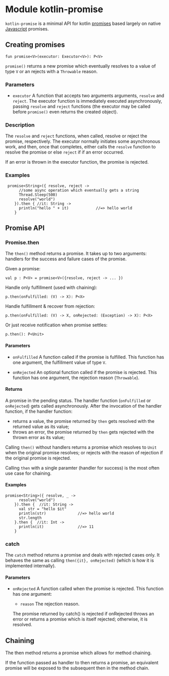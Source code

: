 # Module kotlin-promise

`kotlin-promise` is a minimal API for kotlin [promises](https://en.wikipedia.org/wiki/Futures_and_promises) based largely on native [Javascript](https://developer.mozilla.org/en-US/docs/Web/JavaScript/Guide/Using_promises) promises.

## Creating promises


 ```
fun promise<V>(executor: Executor<V>): P<V>
```

`promise()` returns a new promise which eventually resolves to a value of type `V` or an rejects with a `Throwable` reason.


### Parameters
* `executor` A function that accepts two arguments arguments,
`resolve` and `reject`. The executor function is immediately executed asynchronously, passing `resolve` and `reject` functions (the executor may be called before `promise()`  even returns the created object).

### Description
The `resolve` and `reject` functions, when called, resolve or reject the promise, respectively. The executor normally initiates some asynchronous work, and then, once that completes, either calls the `resolve` function to resolve the promise or else `reject` if if an error occurred.

If an error is thrown in the executor function, the promise
is rejected.

### Examples

````
 promise<String>({ resolve, reject ->
      //some async operation which eventually gets a string
      Thread.Sleep(500)
      resolve("world")
    }).then { //it: String ->
      println("hello " + it)			//=> hello world
    }
````

## Promise API
### Promise.then

The `then()` method returns a promise. It takes up to two arguments: handlers for the success and failure cases of the promise.

Given a promise:
````
val p : P<V> = promise<V>({resolve, reject -> ... })
````

Handle only fulfillment (used with chaining):

````
p.then(onFulfilled: (V) -> X): P<X>
````

Handle fulfillment & recover from rejection:
````
p.then(onFulfilled: (V) -> X, onRejected: (Exception) -> X): P<X>
````

Or just receive notification when promise settles:
````
p.then(): P<Unit>
````

#### Parameters
* `onFulfilled` A function called if the promise is fulfilled. This function has one argument, the fulfillment value of type `V`.

* `onRejected` An optional function called if the promise is rejected. This function has one argument, the rejection reason (`Throwable`).

#### Returns
A promise in the pending status. The handler function (`onFulfilled` or `onRejected`) gets called asynchronously. After the invocation of the handler function, if the handler function:

* returns a value, the promise returned by `then` gets resolved with the returned value as its value;
* throws an error, the promise returned by `then` gets rejected with the thrown error as its value;

Calling `then()` without handlers returns a promise which resolves to `Unit` when the original promise resolves; or rejects with the reason of rejection if the original promise is rejected.

Calling `then` with a single paramter (handler for success) is the most often use case for chaining.

#### Examples
````
promise<String>({ resolve, _ ->
      resolve("world")
    }).then {  //it: String ->
      val str = "hello $it"
      println(str)              //=> hello world
      str.length
    }.then {  //it: Int ->
      println(it)               //=> 11
    }
````

### catch

The `catch` method returns a promise and deals with rejected cases only. It behaves the same as calling `then({it}, onRejected)` (which is how it is implemented internally).

#### Parameters
* `onRejected` A function called when the promise is rejected. This function has one argument:

  - `reason` The rejection reason.

  The promise returned by catch() is rejected if onRejected throws an error or returns a promise which is itself rejected; otherwise, it is resolved.


## Chaining
The then method returns a promise which allows for method chaining.

If the function passed as handler to then returns a promise, an equivalent promise will be exposed to the subsequent then in the method chain.
